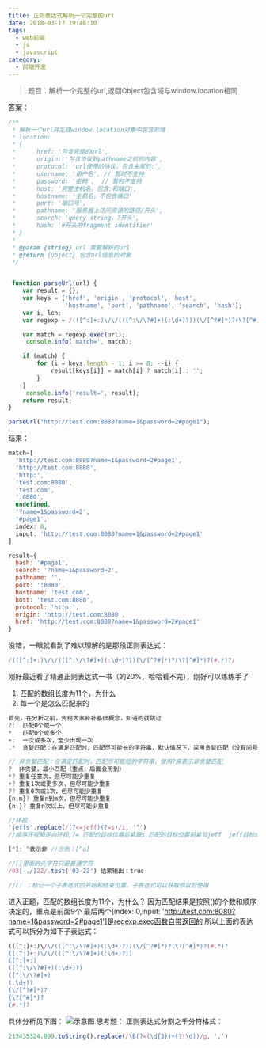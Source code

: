 ```yaml
---
title: 正则表达式解析一个完整的url
date: 2018-03-17 19:46:10
tags:
  - web前端
  - js
  - javascript
category:
  - 前端开发
---
```


> 题目：解析一个完整的url,返回Object包含域与window.location相同

答案：
```js
/**
 * 解析一个url并生成window.location对象中包含的域
 * location:
 * {
 *      href: '包含完整的url',
 *      origin: '包含协议到pathname之前的内容',
 *      protocol: 'url使用的协议，包含末尾的:',
 *      username: '用户名', // 暂时不支持
 *      password: '密码',  // 暂时不支持
 *      host: '完整主机名，包含:和端口',
 *      hostname: '主机名，不包含端口'
 *      port: '端口号',
 *      pathname: '服务器上访问资源的路径/开头',
 *      search: 'query string，?开头',
 *      hash: '#开头的fragment identifier'
 * }
 *
 * @param {string} url 需要解析的url
 * @return {Object} 包含url信息的对象
 */


 function parseUrl(url) {
    var result = {};
    var keys = ['href', 'origin', 'protocol', 'host',
                'hostname', 'port', 'pathname', 'search', 'hash'];
    var i, len;
    var regexp = /(([^:]+:)\/\/(([^:\/\?#]+)(:\d+)?))(\/[^?#]*)?(\?[^#]*)?(#.*)?/;

    var match = regexp.exec(url);
	 console.info('match=', match);

    if (match) {
        for (i = keys.length - 1; i >= 0; --i) {
            result[keys[i]] = match[i] ? match[i] : '';
        }
    }
	 console.info('result=', result);
    return result;
}

parseUrl("http://test.com:8080?name=1&password=2#page1");
```
<!--more-->
结果：
```js
match=[
  'http://test.com:8080?name=1&password=2#page1',
  'http://test.com:8080',
  'http:',
  'test.com:8080',
  'test.com',
  ':8080',
  undefined,
  '?name=1&password=2',
  '#page1',
  index: 0,
  input: 'http://test.com:8080?name=1&password=2#page1'
]

result={
  hash: '#page1',
  search: '?name=1&password=2',
  pathname: '',
  port: ':8080',
  hostname: 'test.com',
  host: 'test.com:8080',
  protocol: 'http:',
  origin: 'http://test.com:8080',
  href: 'http://test.com:8080?name=1&password=2#page1'
}
```
没错，一眼就看到了难以理解的是那段正则表达式：
```js
/(([^:]+:)\/\/(([^:\/\?#]+)(:\d+)?))(\/[^?#]*)?(\?[^#]*)?(#.*)?/
```
刚好最近看了精通正则表达式一书（的20%，哈哈看不完），刚好可以练练手了

1. 匹配的数组长度为11个，为什么
2. 每一个是怎么匹配来的
```js
首先，在分析之前，先给大家补补基础概念，知道的就跳过
?:  匹配0个或一个
*   匹配0个或多个,
+:  一次或多次，至少出现一次
.*  贪婪匹配：在满足匹配时，匹配尽可能长的字符串，默认情况下，采用贪婪匹配（没有问号）

// 非贪婪匹配：在满足匹配时，匹配尽可能短的字符串，使用?来表示非贪婪匹配
?  非贪婪，最小匹配（重点，后面会用到）
*? 重复任意次，但尽可能少重复  
+? 重复1次或更多次，但尽可能少重复  
?? 重复0次或1次，但尽可能少重复  
{n,m}? 重复n到m次，但尽可能少重复  
{n,}? 重复n次以上，但尽可能少重复  

//环视
'jeffs'.replace(/(?<=jeff)(?=s)/i, '"')
//顺序环视和逆向环视,?= 匹配的目标位置后紧跟s,匹配的目标位置前紧邻jeff  jeff目标s，结果输出：jeff"s

[^]: ^表示非 //示例：[^u]

//[]里面的元字符只是普通字符
/03[-./]22/.test('03-22') 结果输出：true

//() ：标记一个子表达式的开始和结束位置。子表达式可以获取供以后使用
```

进入正题，匹配的数组长度为11个，为什么？
因为匹配结果是按照()的个数和顺序决定的，重点是前面9个
最后两个[index: 0,input: 'http://test.com:8080?name=1&password=2#page1']是regexp.exec函数自带返回的
所以上面的表达式可以拆分为如下子表达式：

```js
(([^:]+:)\/\/(([^:\/\?#]+)(:\d+)?))(\/[^?#]*)?(\?[^#]*)?(#.*)?
(([^:]+:)\/\/(([^:\/\?#]+)(:\d+)?))
([^:]+:)
(([^:\/\?#]+)(:\d+)?)
([^:\/\?#]+)
(:\d+)?
(\/[^?#]*)?
(\?[^#]*)?
(#.*)?

```
具体分析见下图：
![示意图](https://user-gold-cdn.xitu.io/2018/3/16/1622e2c97289603d?imageView2/0/w/1280/h/960/format/webp/ignore-error/1)
思考题：
正则表达式分割之千分符格式：
```js
213435324.099.toString().replace(/\B(?=(\d{3})+(?!\d))/g, ',')
```
